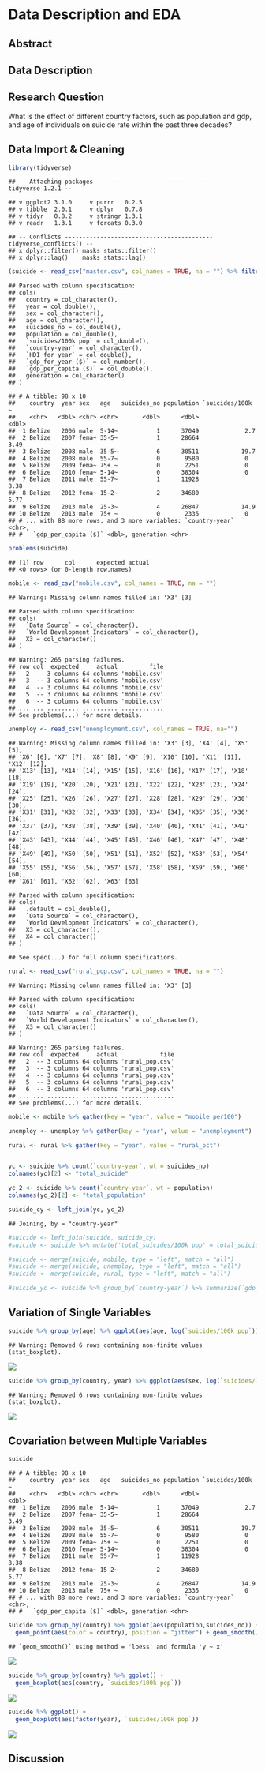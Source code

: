 Data Description and EDA
================

Abstract
--------

Data Description
----------------

Research Question
-----------------

What is the effect of different country factors, such as population and gdp, and age of individuals on suicide rate within the past three decades?

Data Import & Cleaning
----------------------

``` r
library(tidyverse)
```

    ## -- Attaching packages --------------------------------------- tidyverse 1.2.1 --

    ## v ggplot2 3.1.0     v purrr   0.2.5
    ## v tibble  2.0.1     v dplyr   0.7.8
    ## v tidyr   0.8.2     v stringr 1.3.1
    ## v readr   1.3.1     v forcats 0.3.0

    ## -- Conflicts ------------------------------------------ tidyverse_conflicts() --
    ## x dplyr::filter() masks stats::filter()
    ## x dplyr::lag()    masks stats::lag()

``` r
(suicide <- read_csv("master.csv", col_names = TRUE, na = "") %>% filter(year >= 2006, country == c("United States", "Canada", "Mexico", "Belize", "Costa Rica", "El Salvador", "Guatemala", "Honduras", "Nicaragua", "Panama")) %>% select(country, year, sex, age, suicides_no, population, 'suicides/100k pop', 'country-year', 'gdp_per_capita ($)', generation))
```

    ## Parsed with column specification:
    ## cols(
    ##   country = col_character(),
    ##   year = col_double(),
    ##   sex = col_character(),
    ##   age = col_character(),
    ##   suicides_no = col_double(),
    ##   population = col_double(),
    ##   `suicides/100k pop` = col_double(),
    ##   `country-year` = col_character(),
    ##   `HDI for year` = col_double(),
    ##   `gdp_for_year ($)` = col_number(),
    ##   `gdp_per_capita ($)` = col_double(),
    ##   generation = col_character()
    ## )

    ## # A tibble: 98 x 10
    ##    country  year sex   age   suicides_no population `suicides/100k ~
    ##    <chr>   <dbl> <chr> <chr>       <dbl>      <dbl>            <dbl>
    ##  1 Belize   2006 male  5-14~           1      37049             2.7 
    ##  2 Belize   2007 fema~ 35-5~           1      28664             3.49
    ##  3 Belize   2008 male  35-5~           6      30511            19.7 
    ##  4 Belize   2008 male  55-7~           0       9580             0   
    ##  5 Belize   2009 fema~ 75+ ~           0       2251             0   
    ##  6 Belize   2010 fema~ 5-14~           0      38304             0   
    ##  7 Belize   2011 male  55-7~           1      11928             8.38
    ##  8 Belize   2012 fema~ 15-2~           2      34680             5.77
    ##  9 Belize   2013 male  25-3~           4      26847            14.9 
    ## 10 Belize   2013 male  75+ ~           0       2335             0   
    ## # ... with 88 more rows, and 3 more variables: `country-year` <chr>,
    ## #   `gdp_per_capita ($)` <dbl>, generation <chr>

``` r
problems(suicide)
```

    ## [1] row      col      expected actual  
    ## <0 rows> (or 0-length row.names)

``` r
mobile <- read_csv("mobile.csv", col_names = TRUE, na = "")
```

    ## Warning: Missing column names filled in: 'X3' [3]

    ## Parsed with column specification:
    ## cols(
    ##   `Data Source` = col_character(),
    ##   `World Development Indicators` = col_character(),
    ##   X3 = col_character()
    ## )

    ## Warning: 265 parsing failures.
    ## row col  expected     actual         file
    ##   2  -- 3 columns 64 columns 'mobile.csv'
    ##   3  -- 3 columns 64 columns 'mobile.csv'
    ##   4  -- 3 columns 64 columns 'mobile.csv'
    ##   5  -- 3 columns 64 columns 'mobile.csv'
    ##   6  -- 3 columns 64 columns 'mobile.csv'
    ## ... ... ......... .......... ............
    ## See problems(...) for more details.

``` r
unemploy <- read_csv("unemployment.csv", col_names = TRUE, na="")
```

    ## Warning: Missing column names filled in: 'X3' [3], 'X4' [4], 'X5' [5],
    ## 'X6' [6], 'X7' [7], 'X8' [8], 'X9' [9], 'X10' [10], 'X11' [11], 'X12' [12],
    ## 'X13' [13], 'X14' [14], 'X15' [15], 'X16' [16], 'X17' [17], 'X18' [18],
    ## 'X19' [19], 'X20' [20], 'X21' [21], 'X22' [22], 'X23' [23], 'X24' [24],
    ## 'X25' [25], 'X26' [26], 'X27' [27], 'X28' [28], 'X29' [29], 'X30' [30],
    ## 'X31' [31], 'X32' [32], 'X33' [33], 'X34' [34], 'X35' [35], 'X36' [36],
    ## 'X37' [37], 'X38' [38], 'X39' [39], 'X40' [40], 'X41' [41], 'X42' [42],
    ## 'X43' [43], 'X44' [44], 'X45' [45], 'X46' [46], 'X47' [47], 'X48' [48],
    ## 'X49' [49], 'X50' [50], 'X51' [51], 'X52' [52], 'X53' [53], 'X54' [54],
    ## 'X55' [55], 'X56' [56], 'X57' [57], 'X58' [58], 'X59' [59], 'X60' [60],
    ## 'X61' [61], 'X62' [62], 'X63' [63]

    ## Parsed with column specification:
    ## cols(
    ##   .default = col_double(),
    ##   `Data Source` = col_character(),
    ##   `World Development Indicators` = col_character(),
    ##   X3 = col_character(),
    ##   X4 = col_character()
    ## )

    ## See spec(...) for full column specifications.

``` r
rural <- read_csv("rural_pop.csv", col_names = TRUE, na = "")
```

    ## Warning: Missing column names filled in: 'X3' [3]

    ## Parsed with column specification:
    ## cols(
    ##   `Data Source` = col_character(),
    ##   `World Development Indicators` = col_character(),
    ##   X3 = col_character()
    ## )

    ## Warning: 265 parsing failures.
    ## row col  expected     actual            file
    ##   2  -- 3 columns 64 columns 'rural_pop.csv'
    ##   3  -- 3 columns 64 columns 'rural_pop.csv'
    ##   4  -- 3 columns 64 columns 'rural_pop.csv'
    ##   5  -- 3 columns 64 columns 'rural_pop.csv'
    ##   6  -- 3 columns 64 columns 'rural_pop.csv'
    ## ... ... ......... .......... ...............
    ## See problems(...) for more details.

``` r
mobile <- mobile %>% gather(key = "year", value = "mobile_per100")

unemploy <- unemploy %>% gather(key = "year", value = "unemployment")

rural <- rural %>% gather(key = "year", value = "rural_pct")


yc <- suicide %>% count(`country-year`, wt = suicides_no)  
colnames(yc)[2] <- "total_suicide"

yc_2 <- suicide %>% count(`country-year`, wt = population)
colnames(yc_2)[2] <- "total_population"

suicide_cy <- left_join(yc, yc_2)
```

    ## Joining, by = "country-year"

``` r
#suicide <- left_join(suicide, suicide_cy)
#suicide <- suicide %>% mutate('total_suicides/100k pop' = total_suicide / total_population * 100000)

#suicide <- merge(suicide, mobile, type = "left", match = "all")
#suicide <- merge(suicide, unemploy, type = "left", match = "all")
#suicide <- merge(suicide, rural, type = "left", match = "all")

#suicide_yc <- suicide %>% group_by(`country-year`) %>% summarize(`gdp_per_capita ($)` = mean(`gdp_per_capita ($)`), total_suicide = mean(total_suicide), total_population = mean(total_population), `total_suicides/100k pop` = mean(`total_suicides/100k pop`), mobile_per100 = mean(mobile_per100), unemployment = mean(unemployment), rural_pct = mean(rural_pct))
```

Variation of Single Variables
-----------------------------

``` r
suicide %>% group_by(age) %>% ggplot(aes(age, log(`suicides/100k pop`))) + geom_point() + geom_boxplot()
```

    ## Warning: Removed 6 rows containing non-finite values (stat_boxplot).

![](Deliverable1_files/figure-markdown_github/unnamed-chunk-2-1.png)

``` r
suicide %>% group_by(country, year) %>% ggplot(aes(sex, log(`suicides/100k pop`))) + geom_boxplot()
```

    ## Warning: Removed 6 rows containing non-finite values (stat_boxplot).

![](Deliverable1_files/figure-markdown_github/unnamed-chunk-2-2.png)

Covariation between Multiple Variables
--------------------------------------

``` r
suicide 
```

    ## # A tibble: 98 x 10
    ##    country  year sex   age   suicides_no population `suicides/100k ~
    ##    <chr>   <dbl> <chr> <chr>       <dbl>      <dbl>            <dbl>
    ##  1 Belize   2006 male  5-14~           1      37049             2.7 
    ##  2 Belize   2007 fema~ 35-5~           1      28664             3.49
    ##  3 Belize   2008 male  35-5~           6      30511            19.7 
    ##  4 Belize   2008 male  55-7~           0       9580             0   
    ##  5 Belize   2009 fema~ 75+ ~           0       2251             0   
    ##  6 Belize   2010 fema~ 5-14~           0      38304             0   
    ##  7 Belize   2011 male  55-7~           1      11928             8.38
    ##  8 Belize   2012 fema~ 15-2~           2      34680             5.77
    ##  9 Belize   2013 male  25-3~           4      26847            14.9 
    ## 10 Belize   2013 male  75+ ~           0       2335             0   
    ## # ... with 88 more rows, and 3 more variables: `country-year` <chr>,
    ## #   `gdp_per_capita ($)` <dbl>, generation <chr>

``` r
suicide %>% group_by(country) %>% ggplot(aes(population,suicides_no)) + 
  geom_point(aes(color = country), position = "jitter") + geom_smooth()
```

    ## `geom_smooth()` using method = 'loess' and formula 'y ~ x'

![](Deliverable1_files/figure-markdown_github/unnamed-chunk-3-1.png)

``` r
suicide %>% group_by(country) %>% ggplot() + 
  geom_boxplot(aes(country, `suicides/100k pop`))
```

![](Deliverable1_files/figure-markdown_github/unnamed-chunk-3-2.png)

``` r
suicide %>% ggplot() + 
  geom_boxplot(aes(factor(year), `suicides/100k pop`))
```

![](Deliverable1_files/figure-markdown_github/unnamed-chunk-3-3.png)

Discussion
----------
